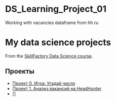 # DS_Learning_Project_01
Working with vacancies dataframe from hh.ru 

# My data science projects

From the [SkillFactory Data Science course](https://skillfactory.ru/data-scientist).


## Проекты


* [Проект 0. Игра: Угадай число](https://github.com/hremeus/ds_learning/tree/main/project_0)
* [Проект 1. Анализ вакансий на HeadHunter](https://github.com/hremeus/DS_Learning_Project_01/tree/main/project_1)
* []

